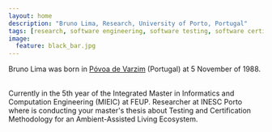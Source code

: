 ```yaml
---
layout: home
description: "Bruno Lima, Research, University of Porto, Portugal"
tags: [research, software engineering, software testing, software certification, Ambient Assisted Living]
image:
  feature: black_bar.jpg
---
```


Bruno Lima was born in [Póvoa de Varzim](http://en.wikipedia.org/wiki/P%C3%B3voa_de_Varzim) (Portugal) at 5 November of 1988. 
<br/><br/>

Currently in the 5th year of the Integrated Master in Informatics and Computation Engineering (MIEIC) at FEUP. Researcher at INESC Porto where is conducting your master's thesis about Testing and Certification Methodology for an Ambient-Assisted Living Ecosystem.




